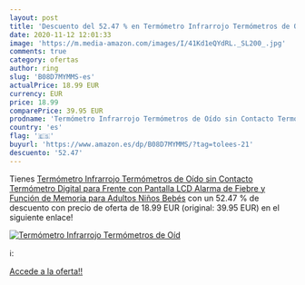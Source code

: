 ```yaml
---
layout: post
title: 'Descuento del 52.47 % en Termómetro Infrarrojo Termómetros de Oíd'
date: 2020-11-12 12:01:33
image: 'https://m.media-amazon.com/images/I/41Kd1eQYdRL._SL200_.jpg'
comments: true
category: ofertas
author: ring
slug: 'B08D7MYMMS-es'
actualPrice: 18.99 EUR
currency: EUR
price: 18.99
comparePrice: 39.95 EUR
prodname: 'Termómetro Infrarrojo Termómetros de Oído sin Contacto Termómetro Digital para Frente con Pantalla LCD  Alarma de Fiebre y Función de Memoria para Adultos  Niños  Bebés'
country: 'es'
flag: '🇪🇸'
buyurl: 'https://www.amazon.es/dp/B08D7MYMMS/?tag=tolees-21'
descuento: '52.47'
---
```


Tienes [Termómetro Infrarrojo Termómetros de Oído sin Contacto Termómetro Digital para Frente con Pantalla LCD  Alarma de Fiebre y Función de Memoria para Adultos  Niños  Bebés](https://www.amazon.es/dp/B08D7MYMMS/?tag=tolees-21) con un 52.47 % de descuento con precio de oferta de 18.99 EUR (original: 39.95 EUR) en el siguiente enlace!

[![Termómetro Infrarrojo Termómetros de Oíd](https://m.media-amazon.com/images/I/41Kd1eQYdRL._SL200_.jpg)](https://www.amazon.es/dp/B08D7MYMMS/?tag=tolees-21)

ℹ️:


[Accede a la oferta!!](https://www.amazon.es/dp/B08D7MYMMS/?tag=tolees-21)
